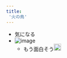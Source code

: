 ```yaml
---
title:
 '火の鳥'
---
```


- 気になる
- ![image](https://gyazo.com/5a76582d05defdde2fc207330b40682d/thumb/1000)
    - もう面白そう<img src='https://scrapbox.io/api/pages/blu3mo-public/blu3mo/icon' alt='blu3mo.icon' height="19.5"/>

